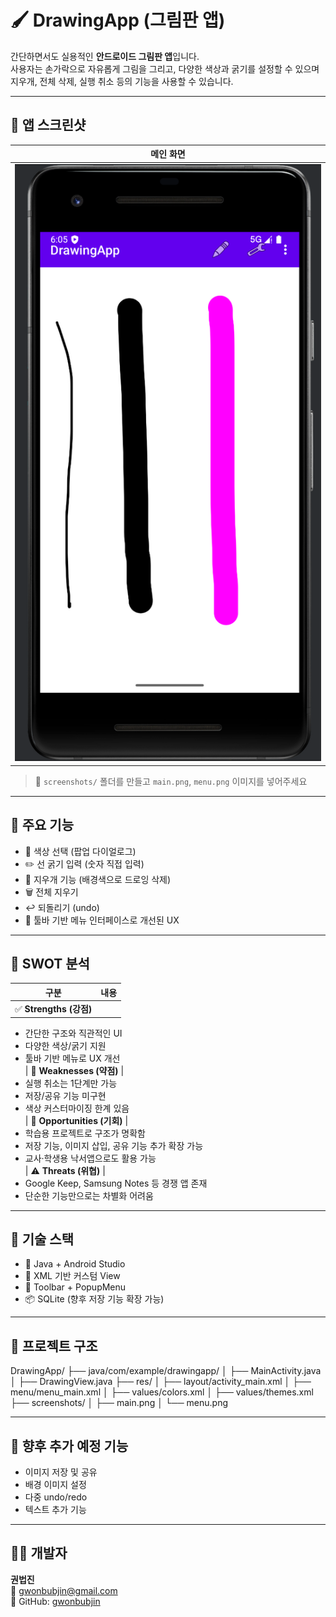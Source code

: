 # 🖌️ DrawingApp (그림판 앱)

간단하면서도 실용적인 **안드로이드 그림판 앱**입니다.  
사용자는 손가락으로 자유롭게 그림을 그리고, 다양한 색상과 굵기를 설정할 수 있으며 지우개, 전체 삭제, 실행 취소 등의 기능을 사용할 수 있습니다.

---

## 📸 앱 스크린샷
| 메인 화면 | 
|-----------|
| ![메인](./screenshots/main.png) 

> 📁 `screenshots/` 폴더를 만들고 `main.png`, `menu.png` 이미지를 넣어주세요

---

## 🎯 주요 기능

- 🎨 색상 선택 (팝업 다이얼로그)
- ✏️ 선 굵기 입력 (숫자 직접 입력)
- 🧼 지우개 기능 (배경색으로 드로잉 삭제)
- 🗑 전체 지우기
- ↩ 되돌리기 (undo)
- 🧭 툴바 기반 메뉴 인터페이스로 개선된 UX

---

## 🧠 SWOT 분석

| 구분 | 내용 |
|------|------|
| ✅ **Strengths (강점)** |  
- 간단한 구조와 직관적인 UI  
- 다양한 색상/굵기 지원  
- 툴바 기반 메뉴로 UX 개선  
| 🧪 **Weaknesses (약점)** |  
- 실행 취소는 1단계만 가능  
- 저장/공유 기능 미구현  
- 색상 커스터마이징 한계 있음  
| 🚀 **Opportunities (기회)** |  
- 학습용 프로젝트로 구조가 명확함  
- 저장 기능, 이미지 삽입, 공유 기능 추가 확장 가능  
- 교사·학생용 낙서앱으로도 활용 가능  
| ⚠️ **Threats (위협)** |  
- Google Keep, Samsung Notes 등 경쟁 앱 존재  
- 단순한 기능만으로는 차별화 어려움  

---

## 🧩 기술 스택

- 🧱 Java + Android Studio
- 🎨 XML 기반 커스텀 View
- 📐 Toolbar + PopupMenu
- 📦 SQLite (향후 저장 기능 확장 가능)

---

## 📁 프로젝트 구조

DrawingApp/
├── java/com/example/drawingapp/
│ ├── MainActivity.java
│ ├── DrawingView.java
├── res/
│ ├── layout/activity_main.xml
│ ├── menu/menu_main.xml
│ ├── values/colors.xml
│ ├── values/themes.xml
├── screenshots/
│ ├── main.png
│ └── menu.png


---

## 📌 향후 추가 예정 기능

- 이미지 저장 및 공유
- 배경 이미지 설정
- 다중 undo/redo
- 텍스트 추가 기능

---

## 👨‍💻 개발자
**권법진**  
📧 gwonbubjin@gmail.com  
📘 GitHub: [gwonbubjin](https://github.com/gwonbubjin)

